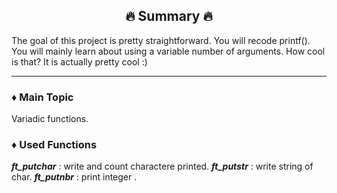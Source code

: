 <h2 align="center">🔥 Summary 🔥</h2>

The goal of this project is pretty straightforward. You will recode printf().
You will mainly learn about using a variable number of arguments. How cool is that?
It is actually pretty cool :)

---

### ♦️ Main Topic
Variadic functions.

### ♦️ Used Functions
***ft_putchar*** : write and count charactere printed.
***ft_putstr*** : write string of char.
***ft_putnbr*** : print integer .
